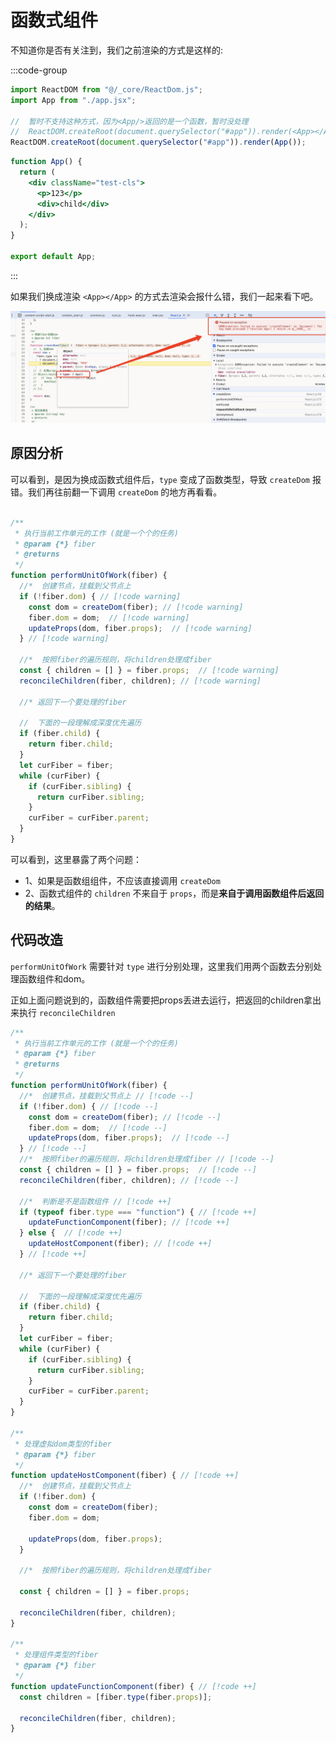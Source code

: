 # 函数式组件

不知道你是否有关注到，我们之前渲染的方式是这样的:

:::code-group

```jsx [main.jsx]
import ReactDOM from "@/_core/ReactDom.js";
import App from "./app.jsx";

//  暂时不支持这种方式，因为<App/>返回的是一个函数，暂时没处理
//  ReactDOM.createRoot(document.querySelector("#app")).render(<App></App>);
ReactDOM.createRoot(document.querySelector("#app")).render(App());
```

```jsx [app.jsx]
function App() {
  return (
    <div className="test-cls">
      <p>123</p>
      <div>child</div>
    </div>
  );
}

export default App;


```

:::

如果我们换成渲染 `<App></App>` 的方式去渲染会报什么错，我们一起来看下吧。

![alt text](images/4.png)

## 原因分析

可以看到，是因为换成函数式组件后，`type` 变成了函数类型，导致 `createDom` 报错。我们再往前翻一下调用 `createDom` 的地方再看看。

```js

/**
 * 执行当前工作单元的工作 (就是一个个的任务)
 * @param {*} fiber
 * @returns
 */
function performUnitOfWork(fiber) {
  //*  创建节点，挂载到父节点上
  if (!fiber.dom) { // [!code warning]
    const dom = createDom(fiber); // [!code warning]
    fiber.dom = dom;  // [!code warning]
    updateProps(dom, fiber.props);  // [!code warning]
  } // [!code warning]

  //*  按照fiber的遍历规则，将children处理成fiber
  const { children = [] } = fiber.props;  // [!code warning]
  reconcileChildren(fiber, children); // [!code warning]

  //* 返回下一个要处理的fiber

  //  下面的一段理解成深度优先遍历
  if (fiber.child) {
    return fiber.child;
  }
  let curFiber = fiber;
  while (curFiber) {
    if (curFiber.sibling) {
      return curFiber.sibling;
    }
    curFiber = curFiber.parent;
  }
}
```

可以看到，这里暴露了两个问题：

- 1、如果是函数组组件，不应该直接调用 `createDom`
- 2、函数式组件的 `children` 不来自于 `props`，而是**来自于调用函数组件后返回的结果**。

## 代码改造

`performUnitOfWork` 需要针对 `type` 进行分别处理，这里我们用两个函数去分别处理函数组件和dom。

正如上面问题说到的，函数组件需要把props丢进去运行，把返回的children拿出来执行 `reconcileChildren`


```js
/**
 * 执行当前工作单元的工作 (就是一个个的任务)
 * @param {*} fiber
 * @returns
 */
function performUnitOfWork(fiber) {
  //*  创建节点，挂载到父节点上 // [!code --]
  if (!fiber.dom) { // [!code --]
    const dom = createDom(fiber); // [!code --]
    fiber.dom = dom;  // [!code --]
    updateProps(dom, fiber.props);  // [!code --]
  } // [!code --]
  //*  按照fiber的遍历规则，将children处理成fiber // [!code --]
  const { children = [] } = fiber.props;  // [!code --]
  reconcileChildren(fiber, children); // [!code --]

  //*  判断是不是函数组件 // [!code ++]
  if (typeof fiber.type === "function") { // [!code ++]
    updateFunctionComponent(fiber); // [!code ++]
  } else {  // [!code ++]
    updateHostComponent(fiber); // [!code ++]
  } // [!code ++]

  //* 返回下一个要处理的fiber

  //  下面的一段理解成深度优先遍历
  if (fiber.child) {
    return fiber.child;
  }
  let curFiber = fiber;
  while (curFiber) {
    if (curFiber.sibling) {
      return curFiber.sibling;
    }
    curFiber = curFiber.parent;
  }
}

/**
 * 处理虚拟dom类型的fiber
 * @param {*} fiber 
 */
function updateHostComponent(fiber) { // [!code ++]
  //*  创建节点，挂载到父节点上
  if (!fiber.dom) {
    const dom = createDom(fiber);
    fiber.dom = dom;

    updateProps(dom, fiber.props);
  }

  //*  按照fiber的遍历规则，将children处理成fiber

  const { children = [] } = fiber.props;

  reconcileChildren(fiber, children);
}

/**
 * 处理组件类型的fiber
 * @param {*} fiber 
 */
function updateFunctionComponent(fiber) { // [!code ++]
  const children = [fiber.type(fiber.props)];

  reconcileChildren(fiber, children);
}

```
